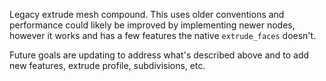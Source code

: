 Legacy extrude mesh compound. This uses older conventions and performance could likely be improved by implementing newer nodes, however it works and has a few features the native `extrude_faces` doesn't.

Future goals are updating to address what's described above and to add new features, extrude profile, subdivisions, etc.